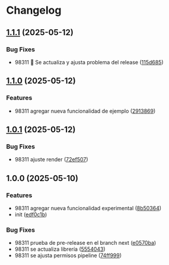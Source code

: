 # Changelog

## [1.1.1](https://github.com/DanielRondonGarcia/CI-CD/compare/v1.1.0...v1.1.1) (2025-05-12)


### Bug Fixes

* 98311 :bug: Se actualiza y ajusta problema del release ([115d685](https://github.com/DanielRondonGarcia/CI-CD/commit/115d685ffa1d030b45f39450e66459cb5336cf6b))

## [1.1.0](https://github.com/DanielRondonGarcia/CI-CD/compare/v1.0.1...v1.1.0) (2025-05-12)


### Features

* 98311 agregar nueva funcionalidad de ejemplo ([2913869](https://github.com/DanielRondonGarcia/CI-CD/commit/2913869baf2e90797464ee4ea147a695641dfffc))

## [1.0.1](https://github.com/DanielRondonGarcia/CI-CD/compare/v1.0.0...v1.0.1) (2025-05-12)


### Bug Fixes

* 98311 ajuste render ([72ef507](https://github.com/DanielRondonGarcia/CI-CD/commit/72ef507a6f80dff611af7c90e5a24c56f09d8f0e))

## 1.0.0 (2025-05-10)


### Features

* 98311 agregar nueva funcionalidad experimental ([8b50364](https://github.com/DanielRondonGarcia/CI-CD/commit/8b50364ed2d2f9fe4a11819200a7c32f5d569b19))
* init ([edf0c1b](https://github.com/DanielRondonGarcia/CI-CD/commit/edf0c1b208c1254898eb2bb5f28a5eddaafb93bc))


### Bug Fixes

* 98311 prueba de pre-release en el branch next ([e0570ba](https://github.com/DanielRondonGarcia/CI-CD/commit/e0570baa5d50fb77d43848f10361e756e6af9a53))
* 98311 se actualiza librería ([5554043](https://github.com/DanielRondonGarcia/CI-CD/commit/55540431281cd5322fe10a08c426d5f68319d96e))
* 98311 se ajusta permisos pipeline ([74ff999](https://github.com/DanielRondonGarcia/CI-CD/commit/74ff999349eea0a3d09928e8ea58405c75127fe2))

